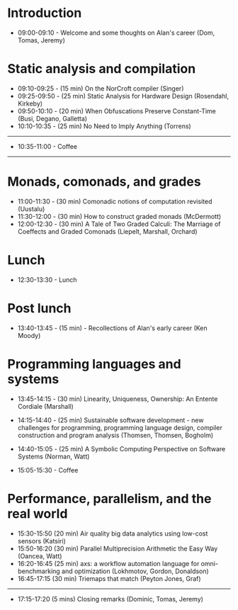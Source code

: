 # Introduction

* 09:00-09:10 - Welcome and some thoughts on Alan's career (Dom, Tomas, Jeremy)

# Static analysis and compilation

* 09:10-09:25 - (15 min) On the NorCroft compiler (Singer)
* 09:25-09:50 - (25 min) Static Analysis for Hardware Design (Rosendahl, Kirkeby)
* 09:50-10:10 - (20 min) When Obfuscations Preserve Constant-Time (Busi, Degano, Galletta)
* 10:10-10:35 - (25 min) No Need to Imply Anything (Torrens)
------
* 10:35-11:00 - Coffee
------

# Monads, comonads, and grades

* 11:00-11:30 - (30 min) Comonadic notions of computation revisited (Uustalu)
* 11:30-12:00 - (30 min) How to construct graded monads (McDermott)
* 12:00-12:30 - (30 min) A Tale of Two Graded Calculi: The Marriage of Coeffects and Graded Comonads (Liepelt, Marshall, Orchard)

# Lunch

* 12:30-13:30 - Lunch

# Post lunch 

* 13:40-13:45 - (15 min) - Recollections of Alan's early career (Ken Moody)

# Programming languages and systems

* 13:45-14:15 - (30 min) Linearity, Uniqueness, Ownership: An Entente Cordiale (Marshall)
* 14:15-14:40 - (25 min) Sustainable software development - new challenges for programming, programming language design, compiler construction and program analysis (Thomsen, Thomsen, Bogholm)
* 14:40-15:05 - (25 min) A Symbolic Computing Perspective on Software Systems (Norman, Watt)

* 15:05-15:30 - Coffee

# Performance, parallelism, and the real world

* 15:30-15:50 (20 min) Air quality big data analytics using low-cost sensors (Katsiri)
* 15:50-16:20 (30 min) Parallel Multiprecision Arithmetic the Easy Way (Oancea, Watt)
* 16:20-16:45 (25 min) axs: a workflow automation language for omni-benchmarking and optimization (Lokhmotov, Gordon, Donaldson)
* 16:45-17:15 (30 min) Triemaps that match (Peyton Jones, Graf)

-----------

* 17:15-17:20 (5 mins) Closing remarks (Dominic, Tomas, Jeremy)
